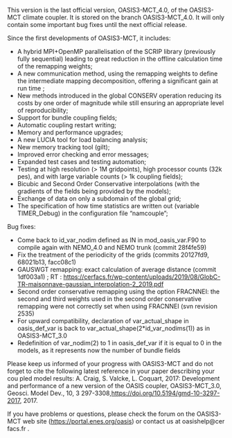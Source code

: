This version is the last official version, OASIS3-MCT_4.0, of the OASIS3-MCT climate coupler. It is stored on the branch OASIS3-MCT_4.0. It will only contain some important bug fixes until the next official release.

Since the first developments of OASIS3-MCT, it includes:
- A hybrid MPI+OpenMP parallelisation of the SCRIP library (previously fully sequential) leading to great reduction in the offline calculation time
 of the remapping weights; 
- A new communication method, using the remapping weights to define the intermediate mapping decomposition, offering a significant gain at run time
;
- New methods introduced in the global CONSERV operation reducing its costs by one order of magnitude while still ensuring an appropriate level of 
reproducibility;
- Support for bundle coupling fields;
- Automatic coupling restart writing;
- Memory and performance upgrades;
- A new LUCIA tool for load balancing analysis;
- New memory tracking tool (gilt);
- Improved error checking and error messages;
- Expanded test cases and testing automation;
- Testing at high resolution (> 1M gridpoints), high processor counts (32k pes), and with large variable counts (> 1k coupling fields);
- Bicubic and Second Order Conservative interpolations (with the gradients of the fields being provided by the models);
- Exchange of data on only a subdomain of the global grid;
- The specification of how time statistics are written out (variable TIMER_Debug) in the configuration file “namcouple”;

Bug fixes:
- Come back to id_var_nodim defined as IN in mod_oasis_var.F90 to compile again with NEMO_4.0 and NEMO trunk (commit 28f4fe59)
- Fix the treatment of the periodicity of the grids (commits 20127fd9, 68021b13, facc08c1) 
- GAUSWGT remapping: exact calculation of average distance (commit 1df003a1) ; RT : https://cerfacs.fr/wp-content/uploads/2019/08/GlobC-TR-maisonnave-gaussian_interpolation-2_2019.pdf
- Second order conservative remapping using the option FRACNNEI: the second and third weights used in the second order conservative remapping were not correctly set when using FRACNNEI (svn revision 2535)
- For upward compatibility, declaration of var_actual_shape in oasis_def_var is back to var_actual_shape(2*id_var_nodims(1)) as in OASIS3-MCT_3.0
- Redefinition of var_nodim(2) to 1 in oasis_def_var if it is equal to 0 in the models, as it represents now the number of bundle fields

Please keep us informed of your progress with OASIS3-MCT and do not forget to cite the following latest reference in your paper describing your cou
pled model results:
A. Craig, S. Valcke, L. Coquart, 2017: Development and performance of a new version of the OASIS coupler, OASIS3-MCT_3.0, Geosci. Model Dev., 10, 3
297-3308,https://doi.org/10.5194/gmd-10-3297-2017, 2017.   

If you have problems or questions, please check the forum on the OASIS3-MCT web site (https://portal.enes.org/oasis) or contact us at oasishelp@cer
facs.fr .

